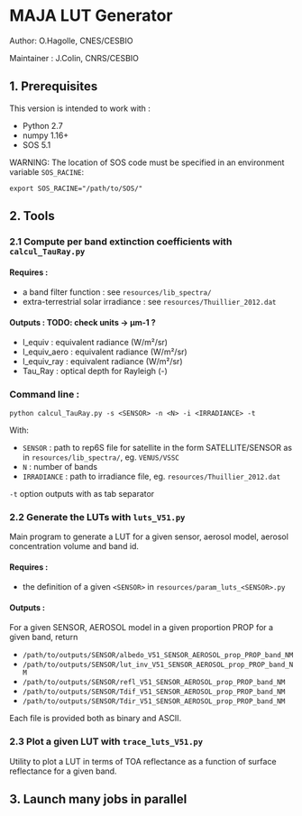 # MAJA LUT Generator

Author: O.Hagolle, CNES/CESBIO

Maintainer : J.Colin, CNRS/CESBIO

## 1. Prerequisites

This version is intended to work with :
- Python 2.7
- numpy 1.16+
- SOS 5.1

WARNING: The location of SOS code must be specified in an environment variable `SOS_RACINE`:

`export SOS_RACINE="/path/to/SOS/"`

## 2. Tools
### 2.1 Compute per band extinction coefficients with `calcul_TauRay.py` 
#### Requires :
- a band filter function : see `resources/lib_spectra/`
- extra-terrestrial solar irradiance : see `resources/Thuillier_2012.dat`

#### Outputs : TODO: check units -> µm-1 ?
- l_equiv : equivalent radiance (W/m²/sr)
- l_equiv_aero : equivalent radiance (W/m²/sr)
- l_equiv_ray : equivalent radiance (W/m²/sr)
- Tau_Ray : optical depth for Rayleigh (-)

### Command line :

`python calcul_TauRay.py -s <SENSOR> -n <N> -i <IRRADIANCE> -t
`

With: 
- `SENSOR` : path to rep6S file for satellite in the form SATELLITE/SENSOR as in `resources/lib_spectra/`, eg. `VENUS/VSSC`
- `N` : number of bands
- `IRRADIANCE` : path to irradiance file, eg. `resources/Thuillier_2012.dat`

`-t` option outputs with as tab separator

### 2.2 Generate the LUTs with `luts_V51.py` 
Main program to generate a LUT for a given sensor, aerosol model, aerosol concentration volume and band id. 

#### Requires :
- the definition of a given `<SENSOR>` in `resources/param_luts_<SENSOR>.py`

#### Outputs :

For a given SENSOR, AEROSOL model in a given proportion PROP for a given band, return
- `/path/to/outputs/SENSOR/albedo_V51_SENSOR_AEROSOL_prop_PROP_band_NM`
- `/path/to/outputs/SENSOR/lut_inv_V51_SENSOR_AEROSOL_prop_PROP_band_NM`
- `/path/to/outputs/SENSOR/refl_V51_SENSOR_AEROSOL_prop_PROP_band_NM`
- `/path/to/outputs/SENSOR/Tdif_V51_SENSOR_AEROSOL_prop_PROP_band_NM`
- `/path/to/outputs/SENSOR/Tdir_V51_SENSOR_AEROSOL_prop_PROP_band_NM`

Each file is provided both as binary and ASCII.

### 2.3 Plot a given LUT with `trace_luts_V51.py` 
Utility to plot a LUT in terms of TOA reflectance as a function of surface reflectance for a given band.

## 3. Launch many jobs in parallel